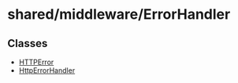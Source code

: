 # shared/middleware/ErrorHandler

## Classes

- [HTTPError](classes/HTTPError.md)
- [HttpErrorHandler](classes/HttpErrorHandler.md)
